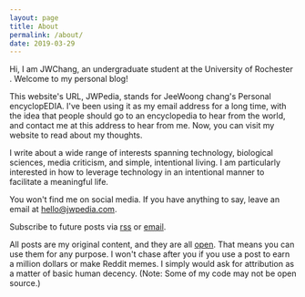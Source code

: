 ```yaml
---
layout: page
title: About
permalink: /about/
date: 2019-03-29
---
```


Hi, I am JWChang, an undergraduate student at the University of Rochester . Welcome to my personal blog!

This website's URL, JWPedia, stands for JeeWoong chang's Personal encyclopEDIA. I've been using it as my email address for a long time, with the idea that people should go to an encyclopedia to hear from the world, and contact me at this address to hear from me. Now, you can visit my website to read about my thoughts.

I write about a wide range of interests spanning technology, biological sciences, media criticism, and simple, intentional living. I am particularly interested in how to leverage technology in an intentional manner to facilitate a meaningful life.

You won't find me on social media. If you have anything to say, leave an email at [hello@jwpedia.com](mailto:hello@jwpedia.com).

Subscribe to future posts via [rss](https://jwpedia.com/feed.xml) or [email](https://buttondown.email/jwpedia).

All posts are my original content, and they are all [open](/open). That means you can use them for any purpose. I won't chase after you if you use a post to earn a million dollars or make Reddit memes. I simply would ask for attribution as a matter of basic human decency. (Note: Some of my code may not be open source.)
